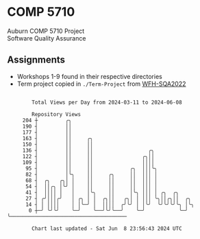 # COMP 5710
Auburn COMP 5710 Project  
Software Quality Assurance

## Assignments
- Workshops 1-9 found in their respective directories
- Term project copied in `./Term-Project` from [WFH-SQA2022](https://github.com/wumphlett/WFH-SQA2022-AUBURN)

```

        Total Views per Day from 2024-03-11 to 2024-06-08

        Repository Views
     204 ┼         ╭╮
     190 ┤         ││
     177 ┤         ││
     163 ┤         ││     ╭╮
     150 ┤         ││     ││
     136 ┤         ││     ││                  ╭╮
     122 ┤         ││     ││                ╭╮││
     109 ┤         ││     ││                ││││
      95 ┤         ││     ││            ╭╮  │││╰╮
      82 ┤         │╰╮    ││     ╭╮     ││  │││ │
      68 ┤  ╭╮   ╭╮│ │    ││     ││     ││  │││ │
      54 ┤  ││╭╮ │╰╯ │    ││     ││     ││  │││ │
      41 ┤  ││││ │   │    │╰╮    ││     │╰╮ │││ │ ╭╮  ╭╮
      27 ┤ ╭╯│││╭╯   │ ╭╮ │ │  ╭╮││   ╭╮│ │ │││ ╰╮││╭╮││  ╭╮
      14 ┤ │ ││││    │ │╰─╯ │  ││││  ╭╯╰╯ │ │╰╯  ╰╯╰╯╰╯╰╮ │╰╮
       0 ┼─╯ ╰╯╰╯    ╰─╯    ╰──╯╰╯╰──╯    ╰─╯           ╰─╯ ╰──────────────────────────────────────

        Chart last updated - Sat Jun  8 23:56:43 2024 UTC
        
```

